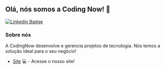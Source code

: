 ## Olá, nós somos a Coding Now! 🚀

[![Linkedin Badge](https://img.shields.io/badge/-LinkedIn-blue?style=flat-square&logo=Linkedin&logoColor=white&link=https://www.linkedin.com/in/coding-now/)](https://www.linkedin.com/in/coding-now/)


### Sobre nós

A CodingNow desenvolve e gerencia projetos de tecnologia. Nós temos a solução ideal para o seu negócio! 

- [Site](https://codingnow.com.br/) 💻 - Acesse o nosso site!


